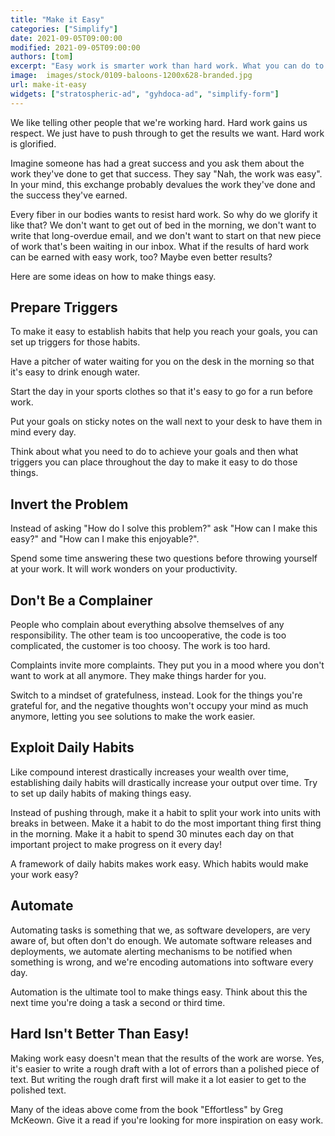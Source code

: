 ```yaml
---
title: "Make it Easy"
categories: ["Simplify"]
date: 2021-09-05T09:00:00
modified: 2021-09-05T09:00:00
authors: [tom]
excerpt: "Easy work is smarter work than hard work. What you can do to make things easy."
image:  images/stock/0109-baloons-1200x628-branded.jpg
url: make-it-easy
widgets: ["stratospheric-ad", "gyhdoca-ad", "simplify-form"]
---
```


We like telling other people that we're working hard. Hard work gains us respect. We just have to push through to get the results we want. Hard work is glorified.

Imagine someone has had a great success and you ask them about the work they've done to get that success. They say "Nah, the work was easy". In your mind, this exchange probably devalues the work they've done and the success they've earned.

Every fiber in our bodies wants to resist hard work. So why do we glorify it like that? We don't want to get out of bed in the morning, we don't want to write that long-overdue email, and we don't want to start on that new piece of work that's been waiting in our inbox. What if the results of hard work can be earned with easy work, too? Maybe even better results?

Here are some ideas on how to make things easy.

## Prepare Triggers

To make it easy to establish habits that help you reach your goals, you can set up triggers for those habits. 

Have a pitcher of water waiting for you on the desk in the morning so that it's easy to drink enough water. 

Start the day in your sports clothes so that it's easy to go for a run before work. 

Put your goals on sticky notes on the wall next to your desk to have them in mind every day.

Think about what you need to do to achieve your goals and then what triggers you can place throughout the day to make it easy to do those things.

## Invert the Problem

Instead of asking "How do I solve this problem?" ask "How can I make this easy?" and "How can I make this enjoyable?". 

Spend some time answering these two questions before throwing yourself at your work. It will work wonders on your productivity.

## Don't Be a Complainer

People who complain about everything absolve themselves of any responsibility. The other team is too uncooperative, the code is too complicated, the customer is too choosy. The work is too hard. 

Complaints invite more complaints. They put you in a mood where you don't want to work at all anymore. They make things harder for you. 

Switch to a mindset of gratefulness, instead. Look for the things you're grateful for, and the negative thoughts won't occupy your mind as much anymore, letting you see solutions to make the work easier.

## Exploit Daily Habits

Like compound interest drastically increases your wealth over time, establishing daily habits will drastically increase your output over time. Try to set up daily habits of making things easy. 

Instead of pushing through, make it a habit to split your work into units with breaks in between. Make it a habit to do the most important thing first thing in the morning. Make it a habit to spend 30 minutes each day on that important project to make progress on it every day! 

A framework of daily habits makes work easy. Which habits would make your work easy?

## Automate

Automating tasks is something that we, as software developers, are very aware of, but often don't do enough. We automate software releases and deployments, we automate alerting mechanisms to be notified when something is wrong, and we're encoding automations into software every day.

Automation is the ultimate tool to make things easy. Think about this the next time you're doing a task a second or third time.

## Hard Isn't Better Than Easy!

Making work easy doesn't mean that the results of the work are worse. Yes, it's easier to write a rough draft with a lot of errors than a polished piece of text. But writing the rough draft first will make it a lot easier to get to the polished text.

Many of the ideas above come from the book "Effortless" by Greg McKeown. Give it a read if you're looking for more inspiration on easy work.
